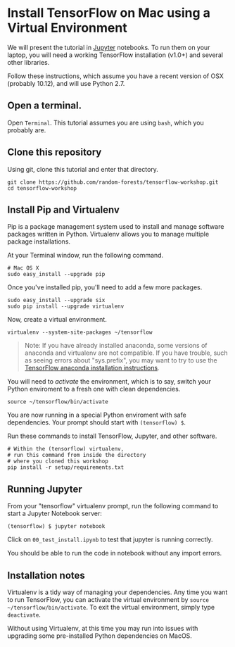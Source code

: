 # Install TensorFlow on Mac using a Virtual Environment

We will present the tutorial in [Jupyter](http://jupyter.org) notebooks. To run them on your laptop, you will need a working TensorFlow installation (v1.0+) and several other libraries. 

Follow these instructions, which assume you have a recent version of OSX (probably 10.12), and will use Python 2.7.

## Open a terminal.

Open `Terminal`. This tutorial assumes you are using `bash`, which you
probably are.

## Clone this repository

Using git, clone this tutorial and enter that directory.

```
git clone https://github.com/random-forests/tensorflow-workshop.git
cd tensorflow-workshop
```

## Install Pip and Virtualenv

Pip is a package management system used to install and manage software
packages written in Python.  Virtualenv allows you to manage multiple
package installations.

At your Terminal window, run the following command. 
```
# Mac OS X
sudo easy_install --upgrade pip
```

Once you've installed pip, you'll need to add a few more packages.

```
sudo easy_install --upgrade six
sudo pip install --upgrade virtualenv
```

Now, create a virtual environment.

```
virtualenv --system-site-packages ~/tensorflow
```

> Note: If you have already installed anaconda, some versions of
> anaconda and virtualenv are not compatible.  If you have trouble,
> such as seeing errors about "sys.prefix", you may want to try to
> use the [TensorFlow anaconda installation instructions](https://www.tensorflow.org/install/install_mac#installing_with_anaconda).

You will need to *activate* the environment, which is to say, switch your
Python enviroment to a fresh one with clean dependencies.

```
source ~/tensorflow/bin/activate
```

You are now running in a special Python enviroment with safe
dependencies. Your prompt should start with `(tensorflow) $`.

Run these commands to install TensorFlow, Jupyter, and other software.

```
# Within the (tensorflow) virtualenv,
# run this command from inside the directory 
# where you cloned this workshop
pip install -r setup/requirements.txt
```

## Running Jupyter

From your "tensorflow" virtualenv prompt, run the following command to start a Jupyter Notebook server:

```
(tensorflow) $ jupyter notebook
```

Click on `00_test_install.ipynb` to test that jupyter is running
correctly.

You should be able to run the code in notebook without any import errors.

## Installation notes

Virtualenv is a tidy way of managing your dependencies.  Any time
you want to run TensorFlow, you can activate the virtual environment by `source
~/tensorflow/bin/activate`.  To exit the virtual environment, simply
type `deactivate`.

Without using Virtualenv, at this time you may run into issues with
upgrading some pre-installed Python dependencies on MacOS.